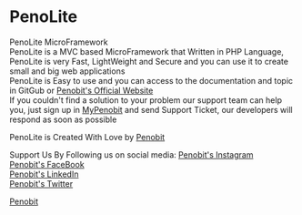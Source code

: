 # PenoLite

 PenoLite MicroFramework  
 PenoLite is a MVC based MicroFramework that Written in PHP Language, PenoLite is very Fast, LightWeight and Secure and you can use it to create small and big web applications  
 PenoLite is Easy to use and you can access to the documentation and topic in GitGub or [Penobit's Official Website](https://penobit.com)  
 If you couldn't find a solution to your problem our support team can help you, just sign up in [MyPenobit](https://my.penobit.com) and send Support Ticket, our developers will respond as soon as possible
 
 PenoLite is Created With Love by [Penobit](https://penobit.com)
 
 Support Us By Following us on social media:
 [Penobit's Instagram](https://instagram.com/penobit)  
 [Penobit's FaceBook](https://fb.com/penobit)  
 [Penobit's LinkedIn](https://linkedin.com/company/penobit)  
 [Penobit's Twitter](https://twitter.com/_penobit)  
 
[Penobit](https://penobit.com)
